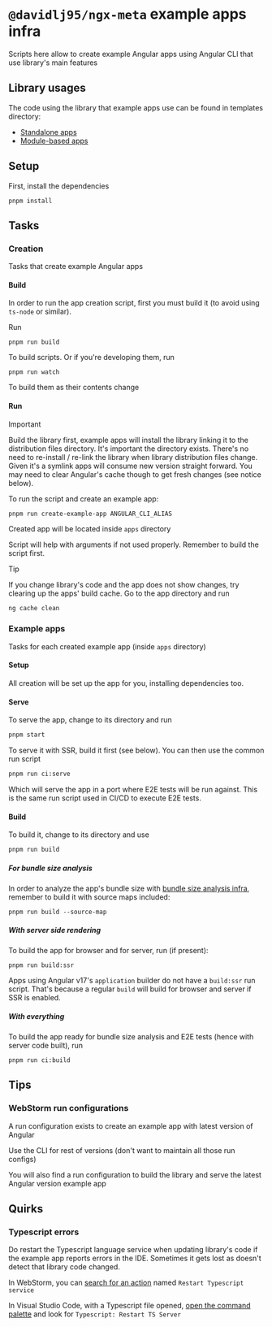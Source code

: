 # `@davidlj95/ngx-meta` example apps infra

Scripts here allow to create example Angular apps using Angular CLI that use library's main features

## Library usages

The code using the library that example apps use can be found in templates directory:

- [Standalone apps](./templates/standalone/src/app)
- [Module-based apps](./templates/module/src/app)

## Setup

First, install the dependencies

```shell
pnpm install
```

## Tasks

### Creation

Tasks that create example Angular apps

#### Build

In order to run the app creation script, first you must build it (to avoid using `ts-node` or similar).

Run

```shell
pnpm run build
```

To build scripts. Or if you're developing them, run

```shell
pnpm run watch
```

To build them as their contents change

#### Run

> [!IMPORTANT]
> Build the library first, example apps will install the library linking it to the distribution files directory. It's important the directory exists. There's no need to re-install / re-link the library when library distribution files change. Given it's a symlink apps will consume new version straight forward. You may need to clear Angular's cache though to get fresh changes (see notice below).

To run the script and create an example app:

```shell
pnpm run create-example-app ANGULAR_CLI_ALIAS
```

Created app will be located inside `apps` directory

Script will help with arguments if not used properly. Remember to build the script first.

> [!TIP]
> If you change library's code and the app does not show changes, try clearing up the apps' build cache. Go to the app directory and run
>
> ```sh
> ng cache clean
> ```

### Example apps

Tasks for each created example app (inside `apps` directory)

#### Setup

All creation will be set up the app for you, installing dependencies too.

#### Serve

To serve the app, change to its directory and run

```sh
pnpm start
```

To serve it with SSR, build it first (see below). You can then use the common run script

```sh
pnpm run ci:serve
```

Which will serve the app in a port where E2E tests will be run against. This is the same run script used in CI/CD to execute E2E tests.

#### Build

To build it, change to its directory and use

```sh
pnpm run build
```

##### For bundle size analysis

In order to analyze the app's bundle size with [bundle size analysis infra](../bundle-size/README.md), remember to build it with source maps included:

```shell
pnpm run build --source-map
```

##### With server side rendering

To build the app for browser and for server, run (if present):

```shell
pnpm run build:ssr
```

Apps using Angular v17's `application` builder do not have a `build:ssr` run script. That's because a regular `build` will build for browser and server if SSR is enabled.

##### With everything

To build the app ready for bundle size analysis and E2E tests (hence with server code built), run

```shell
pnpm run ci:build
```

## Tips

### WebStorm run configurations

A run configuration exists to create an example app with latest version of Angular

Use the CLI for rest of versions (don't want to maintain all those run configs)

You will also find a run configuration to build the library and serve the latest Angular version example app

## Quirks

### Typescript errors

Do restart the Typescript language service when updating library's code if the example app reports errors in the IDE. Sometimes it gets lost as doesn't detect that library code changed.

In WebStorm, you can [search for an action](https://www.jetbrains.com/help/webstorm/searching-everywhere.html#ws_search_actions) named `Restart Typescript service`

In Visual Studio Code, with a Typescript file opened, [open the command palette](https://code.visualstudio.com/docs/getstarted/userinterface#_command-palette) and look for `Typescript: Restart TS Server`
